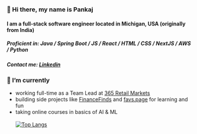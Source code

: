 ### 👋 Hi there, my name is Pankaj
#### I am a full-stack software engineer located in Michigan, USA (originally from India)

##### Proficient in: Java / Spring Boot / JS / React / HTML / CSS / NextJS / AWS / Python
##### Contact me: [Linkedin]([https://365retailmarkets.com/](https://www.linkedin.com/in/pankajchobharkar/))

### 🔭 I’m currently
- working full-time as a Team Lead at [365 Retail Markets](https://365retailmarkets.com/)
- building side projects like [FinanceFinds](https://financefinds.pankaj.co) and [favs.page](https://favs.page) for learning and fun
- taking online courses in basics of AI & ML
\
\
[![Top Langs](https://github-readme-stats.vercel.app/api/top-langs/?username=pkjc)](https://github.com/anuraghazra/github-readme-stats)


